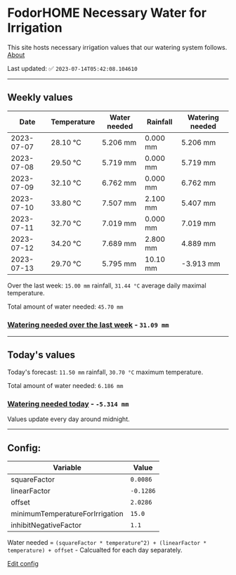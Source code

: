 # FodorHOME Necessary Water for Irrigation

This site hosts necessary irrigation values that our watering system follows. [About](https://github.com/redyau/irrigation)

Last updated: ✅ `2023-07-14T05:42:08.104610`

---

## Weekly values

| Date | Temperature | Water needed | Rainfall | Watering needed |
|-----|-----|-----|-----|-----|
| 2023-07-07 | 28.10 °C | 5.206 mm | 0.000 mm | 5.206 mm |
| 2023-07-08 | 29.50 °C | 5.719 mm | 0.000 mm | 5.719 mm |
| 2023-07-09 | 32.10 °C | 6.762 mm | 0.000 mm | 6.762 mm |
| 2023-07-10 | 33.80 °C | 7.507 mm | 2.100 mm | 5.407 mm |
| 2023-07-11 | 32.70 °C | 7.019 mm | 0.000 mm | 7.019 mm |
| 2023-07-12 | 34.20 °C | 7.689 mm | 2.800 mm | 4.889 mm |
| 2023-07-13 | 29.70 °C | 5.795 mm | 10.10 mm | -3.913 mm |


Over the last week: `15.00 mm` rainfall, `31.44 °C` average daily maximal temperature.

Total amount of water needed: `45.70 mm`

### [Watering needed over the last week](lastweek.txt) - `31.09 mm`

---

## Today's values

Today's forecast: `11.50 mm` rainfall, `30.70 °C` maximum temperature.

Total amount of water needed: `6.186 mm`

### [Watering needed today](today.txt) - `-5.314 mm`

Values update every day around midnight.

---

## Config:

| Variable | Value |
|-----|-----|
| squareFactor | `0.0086` |
| linearFactor | `-0.1286` |
| offset | `2.0286` |
| minimumTemperatureForIrrigation | `15.0` |
| inhibitNegativeFactor | `1.1` |

Water needed = `(squareFactor * temperature^2) + (linearFactor * temperature) + offset` - Calcualted for each day separately.

[Edit config](https://github.com/RedyAu/irrigation/edit/main/config.json)
